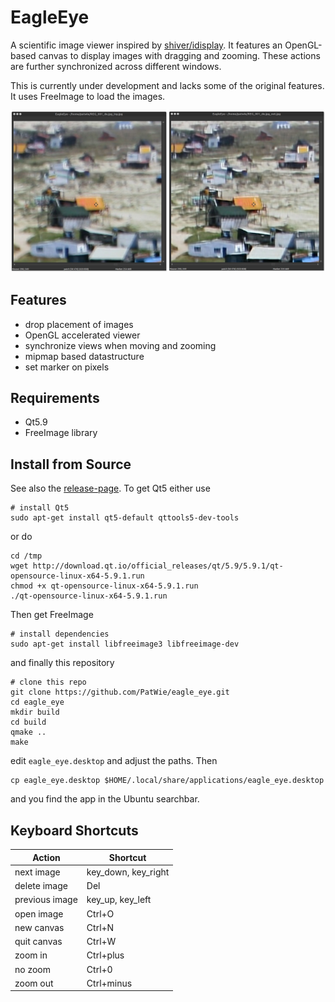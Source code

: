 # EagleEye

A scientific image viewer inspired by [shiver/idisplay](https://sourceforge.net/p/shiver/idisplay). It features an OpenGL-based canvas to display images with dragging and zooming. These actions are further synchronized across different windows.

This is currently under development and lacks some of the original features. It uses FreeImage to load the images.

<p align="center"> <img src="./screenshot.jpg"> </p>

## Features

- drop placement of images
- OpenGL accelerated viewer
- synchronize views when moving and zooming
- mipmap based datastructure
- set marker on pixels

## Requirements

- Qt5.9
- FreeImage library

## Install from Source

See also the [release-page](https://github.com/PatWie/eagle_eye/releases). To get Qt5 either use

    # install Qt5
    sudo apt-get install qt5-default qttools5-dev-tools

or do

    cd /tmp
    wget http://download.qt.io/official_releases/qt/5.9/5.9.1/qt-opensource-linux-x64-5.9.1.run
    chmod +x qt-opensource-linux-x64-5.9.1.run
    ./qt-opensource-linux-x64-5.9.1.run

Then get FreeImage

    # install dependencies
    sudo apt-get install libfreeimage3 libfreeimage-dev

and finally this repository

    # clone this repo
    git clone https://github.com/PatWie/eagle_eye.git
    cd eagle_eye
    mkdir build
    cd build
    qmake ..
    make

edit `eagle_eye.desktop` and adjust the paths. Then 

    cp eagle_eye.desktop $HOME/.local/share/applications/eagle_eye.desktop

and you find the app in the Ubuntu searchbar.

## Keyboard Shortcuts


| Action         | Shortcut            |
| ------         | ------              |
| next image     | key_down, key_right |
| delete image   | Del                 |
| previous image | key_up, key_left    |
| open image     | Ctrl+O              |
| new canvas     | Ctrl+N              |
| quit canvas    | Ctrl+W              |
| zoom in        | Ctrl+plus           |
| no zoom        | Ctrl+0              |
| zoom out       | Ctrl+minus          |
